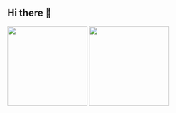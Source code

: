 ## Hi there 👋

<img height=180px src="https://github-profile-summary-cards.vercel.app/api/cards/profile-details?username=juliaplatova&theme=github_dark">   <img height=180px src="https://github-profile-summary-cards.vercel.app/api/cards/productive-time?username=juliaplatova&theme=github_dark"> 
